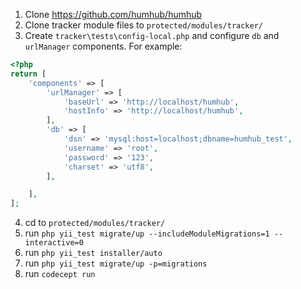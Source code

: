 1. Clone https://github.com/humhub/humhub
2. Clone tracker module files to `protected/modules/tracker/`
3. Create `tracker\tests\config-local.php` and configure `db` and `urlManager` components.
For example:
```php
<?php
return [
    'components' => [
        'urlManager' => [            
            'baseUrl' => 'http://localhost/humhub',
            'hostInfo' => 'http://localhost/humhub',
        ],
        'db' => [
            'dsn' => 'mysql:host=localhost;dbname=humhub_test',
            'username' => 'root',
            'password' => '123',
            'charset' => 'utf8',
        ],

    ],
];
```
4. cd to `protected/modules/tracker/`
5. run `php yii_test migrate/up --includeModuleMigrations=1 --interactive=0`
6. run `php yii_test installer/auto`
7. run `php yii_test migrate/up -p=migrations`
8. run `codecept run`
